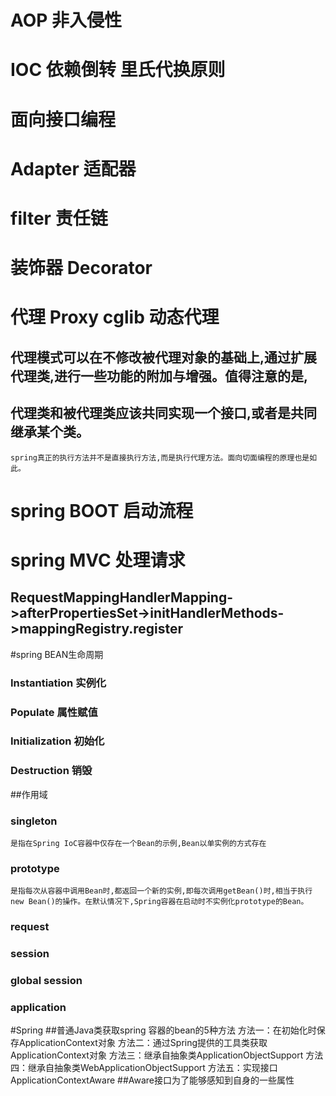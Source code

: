 #	AOP 非入侵性
#	IOC	依赖倒转 里氏代换原则
#	面向接口编程
#	Adapter 适配器
#	filter 责任链
#  装饰器 Decorator
#	代理   Proxy cglib 动态代理
##	代理模式可以在不修改被代理对象的基础上,通过扩展代理类,进行一些功能的附加与增强。值得注意的是,
##	代理类和被代理类应该共同实现一个接口,或者是共同继承某个类。
	spring真正的执行方法并不是直接执行方法,而是执行代理方法。面向切面编程的原理也是如此。

#	spring BOOT 启动流程
#	spring MVC 处理请求
##  RequestMappingHandlerMapping->afterPropertiesSet->initHandlerMethods->mappingRegistry.register

#spring BEAN生命周期 
###  Instantiation 实例化
###  Populate 属性赋值
###  Initialization 初始化
###  Destruction 销毁
##作用域
###  singleton
    是指在Spring IoC容器中仅存在一个Bean的示例,Bean以单实例的方式存在
###  prototype
    是指每次从容器中调用Bean时,都返回一个新的实例,即每次调用getBean()时,相当于执行new Bean()的操作。在默认情况下,Spring容器在启动时不实例化prototype的Bean。
###  request
###  session
###  global session
###  application

#Spring
##普通Java类获取spring 容器的bean的5种方法
方法一：在初始化时保存ApplicationContext对象
方法二：通过Spring提供的工具类获取ApplicationContext对象
方法三：继承自抽象类ApplicationObjectSupport
方法四：继承自抽象类WebApplicationObjectSupport
方法五：实现接口ApplicationContextAware
##Aware接口为了能够感知到自身的一些属性